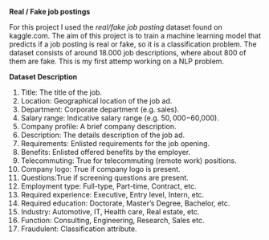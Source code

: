 **Real / Fake job postings**

For this project I used the *real/fake job posting* dataset found on kaggle.com. The aim of this project is to train a machine learning model that predicts if a job posting is real or fake, so it is a classification problem. The dataset consists of around 18.000 job descriptions, where about 800 of them are fake. This is my first attemp working on a NLP problem. 

**Dataset Description**

1. Title: The title of the job.
2. Location: Geographical location of the job ad.
3. Department: Corporate department (e.g. sales).
4. Salary range: Indicative salary range (e.g. $50,000-$60,000).
5. Company profile:	A brief company description.
6. Description: The details description of the job ad.
7. Requirements: Enlisted requirements for the job opening.
8. Benefits: Enlisted offered benefits by the employer.
9. Telecommuting: True for telecommuting (remote work) positions.
10. Company logo: True if company logo is present.
11. Questions:True if screening questions are present.
12. Employment type: Full-type, Part-time, Contract, etc.
13. Required experience: Executive, Entry level, Intern, etc.
14. Required education: Doctorate, Master’s Degree, Bachelor, etc.
15. Industry: Automotive, IT, Health care, Real estate, etc.
16. Function: Consulting, Engineering, Research, Sales etc.
17. Fraudulent: Classification attribute.
